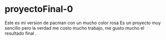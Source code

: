 # proyectoFinal-0
Este  es mi version de pacman con un mucho color rosa 
Es un proyecto muy sencillo  pero la verdad me costo mucho trabajo, me gusto mucho el resultado final .
